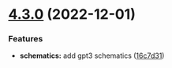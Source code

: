 # [4.3.0](https://github.com/nontangent/ng-atomic/compare/v4.2.0...v4.3.0) (2022-12-01)


### Features

* **schematics:** add gpt3 schematics ([16c7d31](https://github.com/nontangent/ng-atomic/commit/16c7d3159605e151986dcdd6e307443a606c387d))
